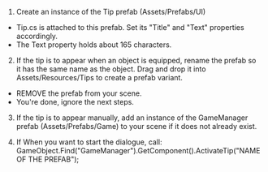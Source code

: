 1. Create an instance of the Tip prefab (Assets/Prefabs/UI)
  - Tip.cs is attached to this prefab. Set its "Title" and "Text" properties accordingly.
  - The Text property holds about 165 characters.

2. If the tip is to appear when an object is equipped, rename the prefab so it has the same name as the object. Drag and drop it into Assets/Resources/Tips to create a prefab variant.
  - REMOVE the prefab from your scene.
  - You're done, ignore the next steps.

3. If the tip is to appear manually, add an instance of the GameManager prefab (Assets/Prefabs/Game) to your scene if it does not already exist.

5. If When you want to start the dialogue, call: GameObject.Find("GameManager").GetComponent<Game>().ActivateTip("NAME OF THE PREFAB");